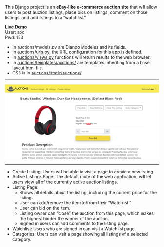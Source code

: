 This Django project is an <strong>eBay-like e-commerce auction site</strong> that will allow users to post auction listings, place bids on listings, comment on those listings, and add listings to a “watchlist.”<br>

<a href="https://mini-auctions.herokuapp.com" target="_blank"><strong>Live Demo</strong></a><br>
User: abc<br>
Pwd: 123<br>
- In <a href="auctions/models.py">auctions/models.py</a> are Django Modeles and its fields.
- In <a href="auctions/urls.py">auctions/urls.py</a>, the URL configuration for this app is defined.
- In <a href="auctions/views.py">auctions/views.py</a> functions will return results to the web browser.
- In <a href="auctions/templates/auctions">auctions/templates/auctions/</a> are templates inheriting from a base layout.html file.
- CSS is in <a href="auctions/static/auctions/style.scss">auctions/static/auctions/</a>.
<hr>
<a href="https://mini-auctions.herokuapp.com/product/2"><img src="staticfiles/screenshot.png" width="900"></a>
<hr>

* Create Listing: Users will be able to visit a page to create a new listing. 
* Active Listings Page: The default route of the web application, will let users view all of the currently active auction listings.
* Listing Page: 
  - Shows all details about the listing, including the current price for the listing. 
  - User can add/remove the item to/from their “Watchlist.” 
  - User can bid on the item.
  - Listing owner can “close” the auction from this page, which makes the highest bidder the winner of the auction.
  - Signed in users can add comments to the listing page. 
* Watchlist: Users who are signed in can visit a Watchlist page.
* Categories: Users can visit a page showing all listings of a selected category. 


